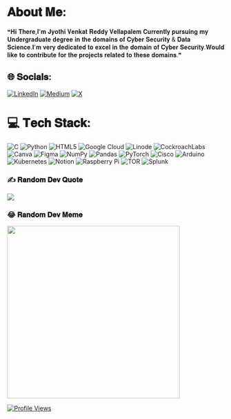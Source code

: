 #  𝐀𝐛𝐨𝐮𝐭 𝐌𝐞:
❝𝐇𝐢 𝐓𝐡𝐞𝐫𝐞,𝐈'𝐦 𝐉𝐲𝐨𝐭𝐡𝐢 𝐕𝐞𝐧𝐤𝐚𝐭 𝐑𝐞𝐝𝐝𝐲 𝐕𝐞𝐥𝐥𝐚𝐩𝐚𝐥𝐞𝐦 𝐂𝐮𝐫𝐫𝐞𝐧𝐭𝐥𝐲 𝐩𝐮𝐫𝐬𝐮𝐢𝐧𝐠 𝐦𝐲 𝐔𝐧𝐝𝐞𝐫𝐠𝐫𝐚𝐝𝐮𝐚𝐭𝐞 𝐝𝐞𝐠𝐫𝐞𝐞 𝐢𝐧 𝐭𝐡𝐞 𝐝𝐨𝐦𝐚𝐢𝐧𝐬 𝐨𝐟 𝐂𝐲𝐛𝐞𝐫 𝐒𝐞𝐜𝐮𝐫𝐢𝐭𝐲 & 𝐃𝐚𝐭𝐚 𝐒𝐜𝐢𝐞𝐧𝐜𝐞.𝐈'𝐦 𝐯𝐞𝐫𝐲 𝐝𝐞𝐝𝐢𝐜𝐚𝐭𝐞𝐝 𝐭𝐨 𝐞𝐱𝐜𝐞𝐥 𝐢𝐧 𝐭𝐡𝐞 𝐝𝐨𝐦𝐚𝐢𝐧 𝐨𝐟 𝐂𝐲𝐛𝐞𝐫 𝐒𝐞𝐜𝐮𝐫𝐢𝐭𝐲.𝐖𝐨𝐮𝐥𝐝 𝐥𝐢𝐤𝐞 𝐭𝐨 𝐜𝐨𝐧𝐭𝐫𝐢𝐛𝐮𝐭𝐞 𝐟𝐨𝐫 𝐭𝐡𝐞 𝐩𝐫𝐨𝐣𝐞𝐜𝐭𝐬 𝐫𝐞𝐥𝐚𝐭𝐞𝐝 𝐭𝐨 𝐭𝐡𝐞𝐬𝐞 𝐝𝐨𝐦𝐚𝐢𝐧𝐬.❞


## 🌐 𝐒𝐨𝐜𝐢𝐚𝐥𝐬:
[![LinkedIn](https://img.shields.io/badge/LinkedIn-%230077B5.svg?logo=linkedin&logoColor=white)](https://linkedin.com/in/venkatvellapalem) [![Medium](https://img.shields.io/badge/Medium-12100E?logo=medium&logoColor=white)](https://medium.com/@venkatvellapalem) [![X](https://img.shields.io/badge/X-black.svg?logo=X&logoColor=white)](https://x.com/v3nkat_xx) 

# 💻 𝐓𝐞𝐜𝐡 𝐒𝐭𝐚𝐜𝐤:
![C](https://img.shields.io/badge/c-%2300599C.svg?style=plastic&logo=c&logoColor=white) ![Python](https://img.shields.io/badge/python-3670A0?style=plastic&logo=python&logoColor=ffdd54) ![HTML5](https://img.shields.io/badge/html5-%23E34F26.svg?style=plastic&logo=html5&logoColor=white) ![Google Cloud](https://img.shields.io/badge/GoogleCloud-%234285F4.svg?style=plastic&logo=google-cloud&logoColor=white) ![Linode](https://img.shields.io/badge/linode-00A95C?style=plastic&logo=linode&logoColor=white) ![CockroachLabs](https://img.shields.io/badge/MongoDB-%234ea94b.svg?style=plastic&logo=mongodb&logoColor=white) ![Canva](https://img.shields.io/badge/Canva-%2300C4CC.svg?style=plastic&logo=Canva&logoColor=white) ![Figma](https://img.shields.io/badge/figma-%23F24E1E.svg?style=plastic&logo=figma&logoColor=white) ![NumPy](https://img.shields.io/badge/numpy-%23013243.svg?style=plastic&logo=numpy&logoColor=white) ![Pandas](https://img.shields.io/badge/pandas-%23150458.svg?style=plastic&logo=pandas&logoColor=white) ![PyTorch](https://img.shields.io/badge/PyTorch-%23EE4C2C.svg?style=plastic&logo=PyTorch&logoColor=white) ![Cisco](https://img.shields.io/badge/cisco-%23049fd9.svg?style=plastic&logo=cisco&logoColor=black) ![Arduino](https://img.shields.io/badge/-Arduino-00979D?style=plastic&logo=Arduino&logoColor=white) ![Kubernetes](https://img.shields.io/badge/kubernetes-%23326ce5.svg?style=plastic&logo=kubernetes&logoColor=white) ![Notion](https://img.shields.io/badge/Notion-%23000000.svg?style=plastic&logo=notion&logoColor=white) ![Raspberry Pi](https://img.shields.io/badge/-RaspberryPi-C51A4A?style=plastic&logo=Raspberry-Pi) ![TOR](https://img.shields.io/badge/tor-%237E4798.svg?style=plastic&logo=tor-project&logoColor=white) ![Splunk](https://img.shields.io/badge/splunk-%23000000.svg?style=plastic&logo=splunk&logoColor=white)

### ✍️ 𝐑𝐚𝐧𝐝𝐨𝐦 𝐃𝐞𝐯 𝐐𝐮𝐨𝐭𝐞
![](https://quotes-github-readme.vercel.app/api?type=horizontal&theme=tokyonight)

### 😂 𝐑𝐚𝐧𝐝𝐨𝐦 𝐃𝐞𝐯 𝐌𝐞𝐦𝐞
<img src='https://memer-new.vercel.app/' style="height: 400px;"/>

[![Profile Views](https://visitcount.itsvg.in/api?id=venkatvellapalem&icon=0&color=0)](https://visitcount.itsvg.in)



